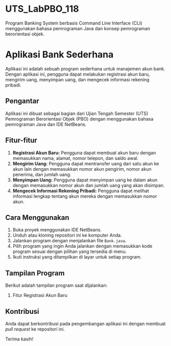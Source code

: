 # UTS_LabPBO_118
Program Banking System berbasis Command Line  Interface (CLI) menggunakan bahasa pemrograman Java dan konsep pemrograman berorientasi  objek.

# Aplikasi Bank Sederhana

Aplikasi ini adalah sebuah program sederhana untuk manajemen akun bank. Dengan aplikasi ini, pengguna dapat melakukan registrasi akun baru, mengirim uang, menyimpan uang, dan mengecek informasi rekening pribadi.

## Pengantar

Aplikasi ini dibuat sebagai bagian dari Ujian Tengah Semester (UTS) Pemrograman Berorientasi Objek (PBO) dengan menggunakan bahasa pemrograman Java dan IDE NetBeans.

## Fitur-fitur

1. **Registrasi Akun Baru:** Pengguna dapat membuat akun baru dengan memasukkan nama, alamat, nomor telepon, dan saldo awal.
2. **Mengirim Uang:** Pengguna dapat mentransfer uang dari satu akun ke akun lain dengan memasukkan nomor akun pengirim, nomor akun penerima, dan jumlah uang.
3. **Menyimpan Uang:** Pengguna dapat menyimpan uang ke dalam akun dengan memasukkan nomor akun dan jumlah uang yang akan disimpan.
4. **Mengecek Informasi Rekening Pribadi:** Pengguna dapat melihat informasi lengkap tentang akun mereka dengan memasukkan nomor akun.

## Cara Menggunakan

1. Buka proyek menggunakan IDE NetBeans.
2. Unduh atau kloning repositori ini ke komputer Anda.
3. Jalankan program dengan menjalankan file `Bank.java`.
4. Pilih program yang ingin Anda jalankan dengan memasukkan kode program sesuai dengan pilihan yang tersedia di menu.
5. Ikuti instruksi yang ditampilkan di layar untuk setiap program.

## Tampilan Program

Berikut adalah tampilan program saat dijalankan:

1. Fitur Registrasi Akun Baru
   

## Kontribusi

Anda dapat berkontribusi pada pengembangan aplikasi ini dengan membuat *pull request* ke repositori ini.


Terima kasih!
